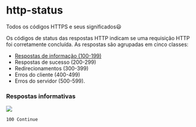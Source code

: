 # http-status
Todos os códigos HTTPS e seus significados😃

Os códigos de status das respostas HTTP indicam se uma requisição HTTP foi corretamente concluída. As respostas são agrupadas em cinco classes:

* [Respostas de informação (100-199)]()
* Respostas de sucesso (200-299)
* Redirecionamentos (300-399)
* Erros do cliente (400-499)
* Erros do servidor (500-599).

### Respostas informativas

![](https://http.cat/100)
~~~
100 Continue